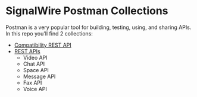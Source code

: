 # SignalWire Postman Collections

Postman is a very popular tool for building, testing, using, and sharing APIs. In this repo you'll find 2 collections:

- [Compatibility REST API](https://developer.signalwire.com/compatibility-api/rest/)
- [REST APIs](https://developer.signalwire.com/rest/)
  - Video API
  - Chat API
  - Space API
  - Message API
  - Fax API
  - Voice API
